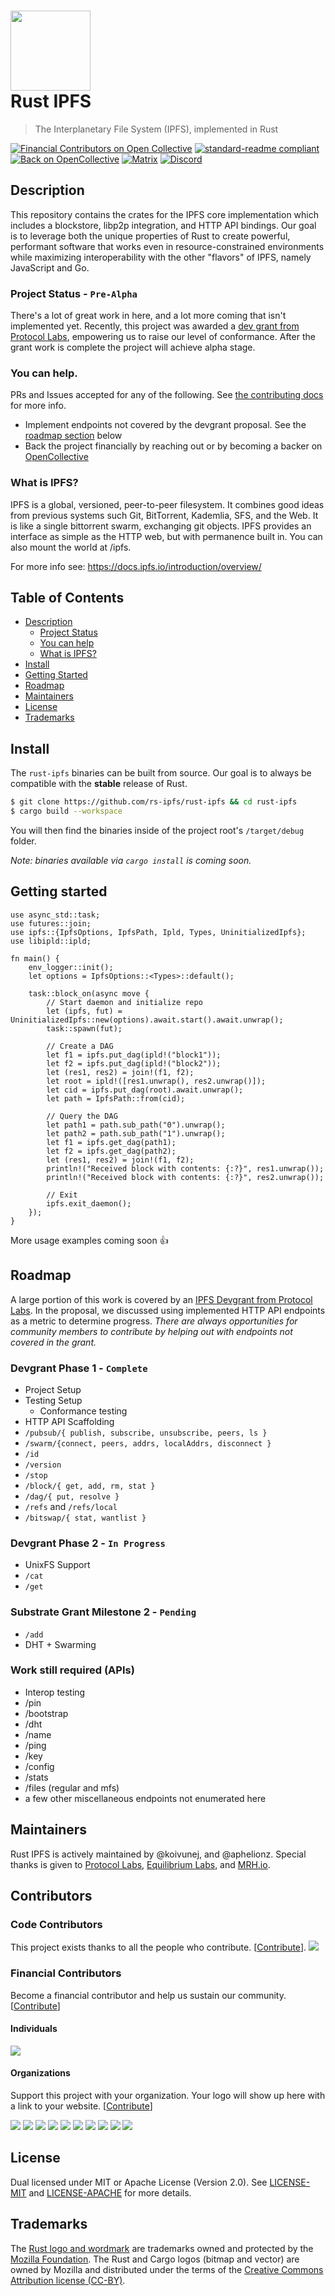 <h1>
  <img src="https://ipfs.io/ipfs/QmRcFsCvTgGrB52UGpp9P2bSDmnYNTAATdRf4NBj8SKf77/rust-ipfs-logo-256w.png" width="128" /><br />
  Rust IPFS
</h1>

> The Interplanetary File System (IPFS), implemented in Rust

[![Financial Contributors on Open Collective](https://opencollective.com/rs-ipfs/all/badge.svg?label=financial+contributors)](https://opencollective.com/rs-ipfs) [![standard-readme compliant](https://img.shields.io/badge/readme%20style-standard-brightgreen.svg?style=flat-square)](https://github.com/RichardLitt/standard-readme) [![Back on OpenCollective](https://img.shields.io/badge/open%20collective-donate-yellow.svg)](https://opencollective.com/rs-ipfs) [![Matrix](https://img.shields.io/badge/matrix-%23rust_ipfs%3Amatrix.org-blue.svg)](https://riot.im/app/#/room/#rust-ipfs:matrix.org) [![Discord](https://img.shields.io/discord/475789330380488707?color=blueviolet&label=discord)](https://discord.gg/9E5SFvW)


## Description

This repository contains the crates for the IPFS core implementation which includes a blockstore, libp2p integration, and HTTP API bindings. Our goal is to leverage both the unique properties of Rust to create powerful, performant software that works even in resource-constrained environments while maximizing interoperability with the other "flavors" of IPFS, namely JavaScript and Go.

### Project Status - `Pre-Alpha`

There's a lot of great work in here, and a lot more coming that isn't implemented yet. Recently, this project was awarded a [dev grant from Protocol Labs](https://github.com/ipfs/devgrants/tree/master/open-grants/rs-ipfs), empowering us to raise our level of conformance. After the grant work is complete the project will achieve alpha stage.

### You can help.

PRs and Issues accepted for any of the following. See [the contributing docs](./CONTRIBUTING.md) for more info.
* Implement endpoints not covered by the devgrant proposal. See the [roadmap section](#roadmap) below
* Back the project financially by reaching out or by becoming a backer on [OpenCollective](https://opencollective.com/rs-ipfs)

### What is IPFS?

IPFS is a global, versioned, peer-to-peer filesystem. It combines good ideas from previous systems such Git, BitTorrent, Kademlia, SFS, and the Web. It is like a single bittorrent swarm, exchanging git objects. IPFS provides an interface as simple as the HTTP web, but with permanence built in. You can also mount the world at /ipfs.

For more info see: https://docs.ipfs.io/introduction/overview/

## Table of Contents

- [Description](#description)
    - [Project Status](#project-status---pre-alpha)
    - [You can help](#you-can-help)
    - [What is IPFS?](#what-is-ipfs)
- [Install](#install)
- [Getting Started](#getting-started)
- [Roadmap](#roadmap)
- [Maintainers](#maintainers)
- [License](#license)
- [Trademarks](#trademarks)


## Install

The `rust-ipfs` binaries can be built from source. Our goal is to always be compatible with the **stable** release of Rust.

```bash
$ git clone https://github.com/rs-ipfs/rust-ipfs && cd rust-ipfs
$ cargo build --workspace
```

You will then find the binaries inside of the project root's `/target/debug` folder.

_Note: binaries available via `cargo install` is coming soon._

## Getting started
```rust,no_run
use async_std::task;
use futures::join;
use ipfs::{IpfsOptions, IpfsPath, Ipld, Types, UninitializedIpfs};
use libipld::ipld;

fn main() {
    env_logger::init();
    let options = IpfsOptions::<Types>::default();

    task::block_on(async move {
        // Start daemon and initialize repo
        let (ipfs, fut) = UninitializedIpfs::new(options).await.start().await.unwrap();
        task::spawn(fut);

        // Create a DAG
        let f1 = ipfs.put_dag(ipld!("block1"));
        let f2 = ipfs.put_dag(ipld!("block2"));
        let (res1, res2) = join!(f1, f2);
        let root = ipld!([res1.unwrap(), res2.unwrap()]);
        let cid = ipfs.put_dag(root).await.unwrap();
        let path = IpfsPath::from(cid);

        // Query the DAG
        let path1 = path.sub_path("0").unwrap();
        let path2 = path.sub_path("1").unwrap();
        let f1 = ipfs.get_dag(path1);
        let f2 = ipfs.get_dag(path2);
        let (res1, res2) = join!(f1, f2);
        println!("Received block with contents: {:?}", res1.unwrap());
        println!("Received block with contents: {:?}", res2.unwrap());

        // Exit
        ipfs.exit_daemon();
    });
}
```

More usage examples coming soon :+1:

## Roadmap

A large portion of this work is covered by an [IPFS Devgrant from Protocol Labs](https://github.com/ipfs/devgrants/tree/master/open-grants/ipfs-rust). In the proposal, we discussed using implemented HTTP API endpoints as a metric to determine progress. _There are always opportunities for community members to contribute by helping out with endpoints not covered in the grant._

### Devgrant Phase 1 - `Complete`

* Project Setup
* Testing Setup
    * Conformance testing
* HTTP API Scaffolding
* `/pubsub/{ publish, subscribe, unsubscribe, peers, ls }`
* `/swarm/{connect, peers, addrs, localAddrs, disconnect }`
* `/id`
* `/version`
* `/stop`
* `/block/{ get, add, rm, stat }`
* `/dag/{ put, resolve }`
* `/refs` and `/refs/local`
* `/bitswap/{ stat, wantlist }`

### Devgrant Phase 2 - `In Progress`
* UnixFS Support
* `/cat`
* `/get`

### Substrate Grant Milestone 2 - `Pending`
* `/add`
* DHT + Swarming
### Work still required (APIs)

- Interop testing
- /pin
- /bootstrap
- /dht
- /name
- /ping
- /key
- /config
- /stats
- /files (regular and mfs)
- a few other miscellaneous endpoints not enumerated here

## Maintainers

Rust IPFS is actively maintained by @koivunej, and @aphelionz. Special thanks is given to [Protocol Labs](https://github.com/protocol), [Equilibrium Labs](https://github.com/eqlabs), and [MRH.io](https://mrh.io).

## Contributors

### Code Contributors

This project exists thanks to all the people who contribute. [[Contribute](CONTRIBUTING.md)].
<a href="https://github.com/rs-ipfs/rust-ipfs/graphs/contributors"><img src="https://opencollective.com/rs-ipfs/contributors.svg?width=890&button=false" /></a>

### Financial Contributors

Become a financial contributor and help us sustain our community. [[Contribute](https://opencollective.com/rs-ipfs/contribute)]

#### Individuals

<a href="https://opencollective.com/rs-ipfs"><img src="https://opencollective.com/rs-ipfs/individuals.svg?width=890"></a>

#### Organizations

Support this project with your organization. Your logo will show up here with a link to your website. [[Contribute](https://opencollective.com/rs-ipfs/contribute)]

<a href="https://opencollective.com/rs-ipfs/organization/0/website"><img src="https://opencollective.com/rs-ipfs/organization/0/avatar.svg"></a>
<a href="https://opencollective.com/rs-ipfs/organization/1/website"><img src="https://opencollective.com/rs-ipfs/organization/1/avatar.svg"></a>
<a href="https://opencollective.com/rs-ipfs/organization/2/website"><img src="https://opencollective.com/rs-ipfs/organization/2/avatar.svg"></a>
<a href="https://opencollective.com/rs-ipfs/organization/3/website"><img src="https://opencollective.com/rs-ipfs/organization/3/avatar.svg"></a>
<a href="https://opencollective.com/rs-ipfs/organization/4/website"><img src="https://opencollective.com/rs-ipfs/organization/4/avatar.svg"></a>
<a href="https://opencollective.com/rs-ipfs/organization/5/website"><img src="https://opencollective.com/rs-ipfs/organization/5/avatar.svg"></a>
<a href="https://opencollective.com/rs-ipfs/organization/6/website"><img src="https://opencollective.com/rs-ipfs/organization/6/avatar.svg"></a>
<a href="https://opencollective.com/rs-ipfs/organization/7/website"><img src="https://opencollective.com/rs-ipfs/organization/7/avatar.svg"></a>
<a href="https://opencollective.com/rs-ipfs/organization/8/website"><img src="https://opencollective.com/rs-ipfs/organization/8/avatar.svg"></a>
<a href="https://opencollective.com/rs-ipfs/organization/9/website"><img src="https://opencollective.com/rs-ipfs/organization/9/avatar.svg"></a>

## License

Dual licensed under MIT or Apache License (Version 2.0). See [LICENSE-MIT](./LICENSE-MIT) and [LICENSE-APACHE](./LICENSE-APACHE) for more details.

## Trademarks

The [Rust logo and wordmark](https://www.rust-lang.org/policies/media-guide) are trademarks owned and protected by the [Mozilla Foundation](https://mozilla.org). The Rust and Cargo logos (bitmap and vector) are owned by Mozilla and distributed under the terms of the [Creative Commons Attribution license (CC-BY)](https://creativecommons.org/licenses/by/4.0/).
